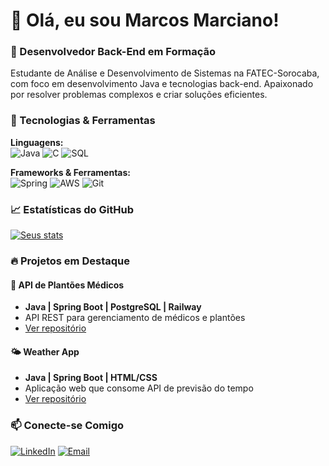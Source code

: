# 👋 Olá, eu sou Marcos Marciano!

### 🚀 Desenvolvedor Back-End em Formação

Estudante de Análise e Desenvolvimento de Sistemas na FATEC-Sorocaba, com foco em desenvolvimento Java e tecnologias back-end. Apaixonado por resolver problemas complexos e criar soluções eficientes.

### 💼 Tecnologias & Ferramentas

**Linguagens:**  
![Java](https://img.shields.io/badge/Java-ED8B00?style=for-the-badge&logo=java&logoColor=white)
![C](https://img.shields.io/badge/C-00599C?style=for-the-badge&logo=c&logoColor=white)
![SQL](https://img.shields.io/badge/PostgreSQL-316192?style=for-the-badge&logo=postgresql&logoColor=white)

**Frameworks & Ferramentas:**  
![Spring](https://img.shields.io/badge/Spring-6DB33F?style=for-the-badge&logo=spring&logoColor=white)
![AWS](https://img.shields.io/badge/AWS-FF9900?style=for-the-badge&logo=amazonaws&logoColor=white)
![Git](https://img.shields.io/badge/Git-F05032?style=for-the-badge&logo=git&logoColor=white)

### 📈 Estatísticas do GitHub
[![Seus stats](https://github-readme-stats.vercel.app/api?username=Erixian&show_icons=true&theme=radical)](https://github.com/Erixian)

### 🔥 Projetos em Destaque

#### 🏥 API de Plantões Médicos
- **Java | Spring Boot | PostgreSQL | Railway**
- API REST para gerenciamento de médicos e plantões
- [Ver repositório](#)

#### 🌤️ Weather App
- **Java | Spring Boot | HTML/CSS**
- Aplicação web que consome API de previsão do tempo
- [Ver repositório](#)

### 📫 Conecte-se Comigo
[![LinkedIn](https://img.shields.io/badge/LinkedIn-0077B5?style=for-the-badge&logo=linkedin&logoColor=white)](https://linkedin.com/in/seu-linkedin)
[![Email](https://img.shields.io/badge/Email-D14836?style=for-the-badge&logo=gmail&logoColor=white)](mailto:marcos.marciano01@fatec.sp.gov.br)
